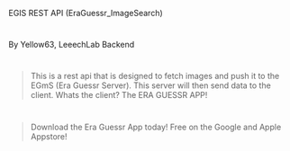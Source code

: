 EGIS REST API (EraGuessr_ImageSearch)
#
By Yellow63, LeeechLab Backend
# 
>This is a rest api that is designed to fetch images and push it to the EGmS (Era Guessr Server). This server will then send data to the client. Whats the client? The ERA GUESSR APP!
#
>Download the Era Guessr App today! Free on the Google and Apple Appstore!
